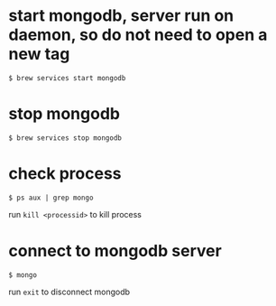 # start mongodb, server run on daemon, so do not need to open a new tag
```
$ brew services start mongodb
```
# stop mongodb
```
$ brew services stop mongodb
```
# check process
```
$ ps aux | grep mongo
```
run `kill <processid>` to kill process

# connect to mongodb server
```
$ mongo
```
run `exit` to disconnect mongodb
